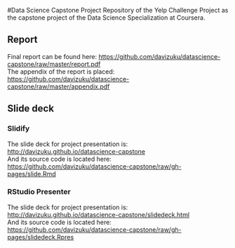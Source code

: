 #Data Science Capstone Project 
Repository of the Yelp Challenge Project as the capstone project of the Data Science Specialization at Coursera. 

## Report 

Final report can be found here: https://github.com/davizuku/datascience-capstone/raw/master/report.pdf  
The appendix of the report is placed: https://github.com/davizuku/datascience-capstone/raw/master/appendix.pdf  


## Slide deck

### Slidify
The slide deck for project presentation is: http://davizuku.github.io/datascience-capstone  
And its source code is located here: https://github.com/davizuku/datascience-capstone/raw/gh-pages/slide.Rmd  


### RStudio Presenter
The slide deck for project presentation is: http://davizuku.github.io/datascience-capstone/slidedeck.html  
And its source code is located here: https://github.com/davizuku/datascience-capstone/raw/gh-pages/slidedeck.Rpres  

